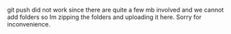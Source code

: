 git push did not work since there are quite a few mb involved and we cannot add folders so Im zipping the folders and uploading it here.
Sorry for inconvenience.
